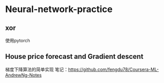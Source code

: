 ﻿# Neural-network-practice
## xor
  使用pytorch
## House price forecast and Gradient descent
  梯度下降算法的简单实现
  笔记：https://github.com/fengdu78/Coursera-ML-AndrewNg-Notes